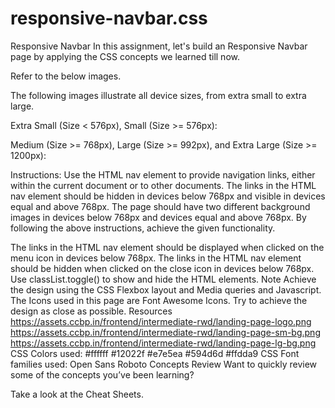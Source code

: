 # responsive-navbar.css


Responsive Navbar
In this assignment, let's build an Responsive Navbar page by applying the CSS concepts we learned till now.

Refer to the below images.

The following images illustrate all device sizes, from extra small to extra large.

Extra Small (Size < 576px), Small (Size >= 576px):



Medium (Size >= 768px), Large (Size >= 992px), and Extra Large (Size >= 1200px):


Instructions:
Use the HTML nav element to provide navigation links, either within the current document or to other documents.
The links in the HTML nav element should be hidden in devices below 768px and visible in devices equal and above 768px.
The page should have two different background images in devices below 768px and devices equal and above 768px.
By following the above instructions, achieve the given functionality.

The links in the HTML nav element should be displayed when clicked on the menu icon in devices below 768px.
The links in the HTML nav element should be hidden when clicked on the close icon in devices below 768px.
Use classList.toggle() to show and hide the HTML elements.
Note
Achieve the design using the CSS Flexbox layout and Media queries and Javascript.
The Icons used in this page are Font Awesome Icons.
Try to achieve the design as close as possible.
Resources
https://assets.ccbp.in/frontend/intermediate-rwd/landing-page-logo.png
https://assets.ccbp.in/frontend/intermediate-rwd/landing-page-sm-bg.png
https://assets.ccbp.in/frontend/intermediate-rwd/landing-page-lg-bg.png
CSS Colors used:
#ffffff
#12022f
#e7e5ea
#594d6d
#ffdda9
CSS Font families used:
Open Sans
Roboto
Concepts Review
Want to quickly review some of the concepts you’ve been learning?

Take a look at the Cheat Sheets.
